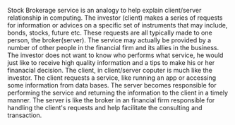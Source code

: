 Stock Brokerage service is an analogy to help explain client/server relationship in computing. The investor (client) makes a series of requests for information or advices on a specific set of instruments that may include, bonds, stocks, future etc. These requests are all typically made to one person, the broker(server). The service may actually be provided by a number of other people in the financial firm and its allies in the business. The investor does not want to know who performs what service, he would just like to receive high quality information and a tips to make his or her finanacial decision. The client, in client/server coputer is much like the investor. The client requests a service, like running an app or accessing some information from data bases. The server becomes responsible for performing the service and returning the information to the client in a timely manner. The server is like the broker in an financial firm responsible for handling the client's requests and help facilitate the consulting and transaction. 